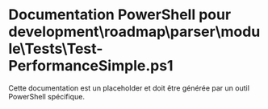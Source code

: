 # Documentation PowerShell pour development\roadmap\parser\module\Tests\Test-PerformanceSimple.ps1

Cette documentation est un placeholder et doit être générée par un outil PowerShell spécifique.
